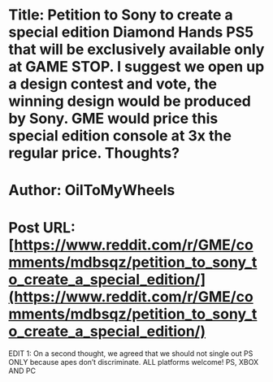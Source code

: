 # Title: Petition to Sony to create a special edition Diamond Hands PS5 that will be exclusively available only at GAME STOP. I suggest we open up a design contest and vote, the winning design would be produced by Sony. GME would price this special edition console at 3x the regular price. Thoughts?
# Author: OilToMyWheels
# Post URL: [https://www.reddit.com/r/GME/comments/mdbsqz/petition_to_sony_to_create_a_special_edition/](https://www.reddit.com/r/GME/comments/mdbsqz/petition_to_sony_to_create_a_special_edition/)


EDIT 1: On a second thought, we agreed that we should not single out PS ONLY because apes don’t discriminate. ALL platforms welcome! PS, XBOX AND PC